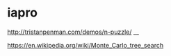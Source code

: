 # iapro
http://tristanpenman.com/demos/n-puzzle/ __

https://en.wikipedia.org/wiki/Monte_Carlo_tree_search
